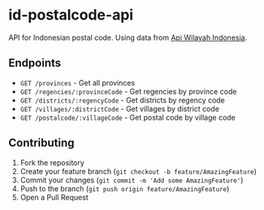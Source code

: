 # id-postalcode-api

API for Indonesian postal code. Using data from [Api Wilayah Indonesia](https://github.com/bukanekosoed/Api-Wilayah-Indonesia).

## Endpoints

- `GET /provinces` - Get all provinces
- `GET /regencies/:provinceCode` - Get regencies by province code
- `GET /districts/:regencyCode` - Get districts by regency code
- `GET /villages/:districtCode` - Get villages by district code
- `GET /postalcode/:villageCode` - Get postal code by village code

## Contributing

1. Fork the repository
2. Create your feature branch (`git checkout -b feature/AmazingFeature`)
3. Commit your changes (`git commit -m 'Add some AmazingFeature'`)
4. Push to the branch (`git push origin feature/AmazingFeature`)
5. Open a Pull Request
